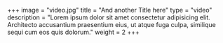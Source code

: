 +++
image = "video.jpg"
title = "And another Title here"
type = "video"
description = "Lorem ipsum dolor sit amet consectetur adipisicing elit. Architecto accusantium praesentium eius, ut atque fuga culpa, similique sequi cum eos quis dolorum."
weight = 2
+++